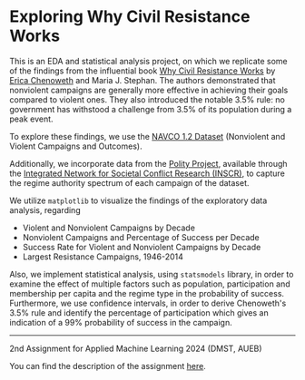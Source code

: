 # Exploring Why Civil Resistance Works
This is an EDA and statistical analysis project, on which we replicate some of the findings from the influential book [Why Civil Resistance Works](https://www.ericachenoweth.com/research/wcrw) by [Erica Chenoweth](https://www.ericachenoweth.com/) and Maria J. Stephan. The authors demonstrated that nonviolent campaigns are generally more effective in achieving their goals compared to violent ones. They also introduced the notable 3.5% rule: no government has withstood a challenge from 3.5% of its population during a peak event.

To explore these findings, we use the [NAVCO 1.2 Dataset](https://dataverse.harvard.edu/dataset.xhtml?persistentId=doi:10.7910/DVN/0UZOTX) (Nonviolent and Violent Campaigns and Outcomes).

Additionally, we incorporate data from the [Polity Project](https://www.systemicpeace.org/polityproject.html), available through the [Integrated Network for Societal Conflict Research (INSCR)](https://www.systemicpeace.org/inscrdata.html), to capture the regime authority spectrum of each campaign of the dataset.

We utilize `matplotlib` to visualize the findings of the exploratory data analysis, regarding 

- Violent and Nonviolent Campaigns by Decade
- Nonviolent Campaigns and Percentage of Success per Decade
- Success Rate for Violent and Nonviolent Campaigns by Decade
- Largest Resistance Campaigns, 1946-2014

Also, we implement statistical analysis, using `statsmodels` library, in order to examine the effect of multiple factors such as population, participation and membership per capita and the regime type in the probability of success.
Furthermore, we use confidence intervals, in order to derive Chenoweth's 3.5% rule and identify the percentage of participation which gives an indication of a 99% probability of success in the campaign.

--- 

2nd Assignment for Applied Machine Learning 2024 (DMST, AUEB)

You can find the description of the assignment [here](https://github.com/cfragiadakis/Exploring-Why-Civil-Resistance-Works/blob/main/assignment_description.ipynb).
